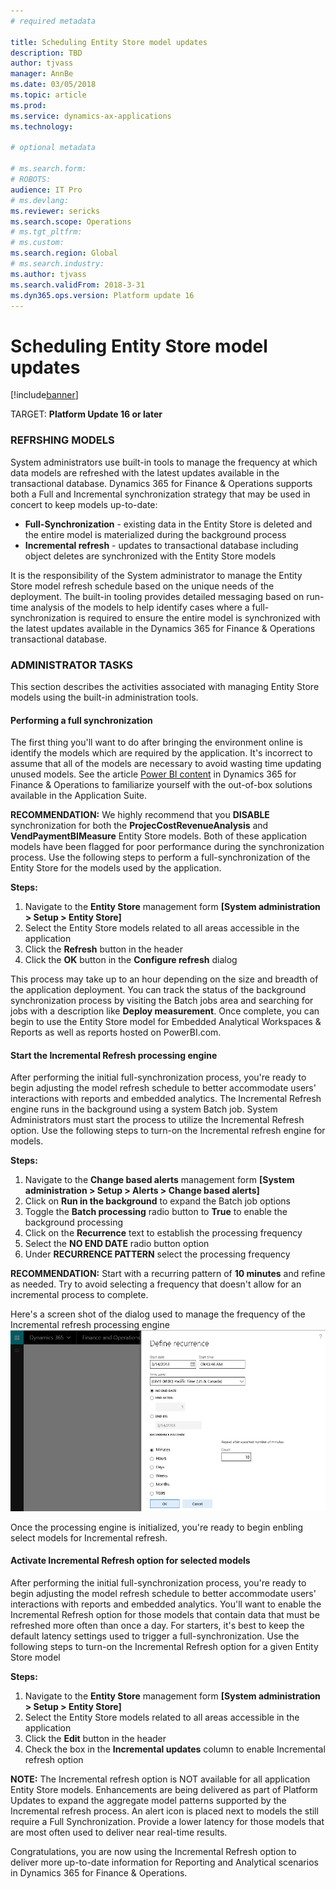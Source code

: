 ```yaml
---
# required metadata

title: Scheduling Entity Store model updates
description: TBD
author: tjvass
manager: AnnBe
ms.date: 03/05/2018
ms.topic: article
ms.prod: 
ms.service: dynamics-ax-applications
ms.technology: 

# optional metadata

# ms.search.form:
# ROBOTS:
audience: IT Pro
# ms.devlang: 
ms.reviewer: sericks
ms.search.scope: Operations
# ms.tgt_pltfrm: 
# ms.custom:
ms.search.region: Global
# ms.search.industry:
ms.author: tjvass
ms.search.validFrom: 2018-3-31 
ms.dyn365.ops.version: Platform update 16
---
```


# Scheduling Entity Store model updates

[!include[banner](../includes/banner.md)]

TARGET:  **Platform Update 16 or later**

### REFRSHING MODELS
System administrators use built-in tools to manage the frequency at which data models are refreshed with the latest updates available in the transactional database.  Dynamics 365 for Finance & Operations supports both a Full and Incremental synchronization strategy that may be used in concert to keep models up-to-date:
- **Full-Synchronization** - existing data in the Entity Store is deleted and the entire model is materialized during the background process
- **Incremental refresh** - updates to transactional database including object deletes are synchronized with the Entity Store models
	
It is the responsibility of the System administrator to manage the Entity Store model refresh schedule based on the unique needs of the deployment.  The built-in tooling provides detailed messaging based on run-time analysis of the models to help identify cases where a full-synchronization is required to ensure the entire model is synchronized with the latest updates available in the Dynamics 365 for Finance & Operations transactional database.

### ADMINISTRATOR TASKS
This section describes the activities associated with managing Entity Store models using the built-in administration tools.

#### Performing a full synchronization
The first thing you'll want to do after bringing the environment online is identify the models which are required by the application.  It's incorrect to assume that all of the models are necessary to avoid wasting time updating unused models.  See the article [Power BI content](https://docs.microsoft.com/en-us/dynamics365/unified-operations/dev-itpro/analytics/power-bi-home-page) in Dynamics 365 for Finance & Operations to familiarize yourself with the out-of-box solutions available in the Application Suite.

**RECOMMENDATION:**  We highly recommend that you **DISABLE** synchronization for both the **ProjecCostRevenueAnalysis** and **VendPaymentBIMeasure** Entity Store models.  Both of these application models have been flagged for poor performance during the synchronization process.  Use the following steps to perform a full-synchronization of the Entity Store for the models used by the application.

**Steps:**
1) Navigate to the **Entity Store** management form **[System administration > Setup > Entity Store]**
2) Select the Entity Store models related to all areas accessible in the application
3) Click the **Refresh** button in the header
4) Click the **OK** button in the **Configure refresh** dialog
	
This process may take up to an hour depending on the size and breadth of the application deployment.  You can track the status of the background synchronization process by visiting the Batch jobs area and searching for jobs with a description like **Deploy measurement**.  Once complete, you can begin to use the Entity Store model for Embedded Analytical Workspaces & Reports as well as reports hosted on PowerBI.com.

#### Start the Incremental Refresh processing engine
After performing the initial full-synchronization process, you're ready to begin adjusting the model refresh schedule to better accommodate users' interactions with reports and embedded analytics.  The Incremental Refresh engine runs in the background using a system Batch job.  System Administrators must start the process to utilize the Incremental Refresh option.  Use the following steps to turn-on the Incremental refresh engine for models.

**Steps:**
1) Navigate to the **Change based alerts** management form **[System administration > Setup > Alerts > Change based alerts]**
2) Click on **Run in the background** to expand the Batch job options
3) Toggle the **Batch processing** radio button to **True** to enable the background processing
4) Click on the **Recurrence** text to establish the processing frequency
5) Select the **NO END DATE** radio button option
6) Under **RECURRENCE PATTERN** select the processing frequency

**RECOMMENDATION:**  Start with a recurring pattern of **10 minutes** and refine as needed.  Try to avoid selecting a frequency that doesn't allow for an incremental process to complete.

Here's a screen shot of the dialog used to manage the frequency of the Incremental refresh processing engine
![Define recurrence dialog](media/Schedule-incremental-refresh.png)

Once the processing engine is initialized, you're ready to begin enbling select models for Incremental refresh.


#### Activate Incremental Refresh option for selected models
After performing the initial full-synchronization process, you're ready to begin adjusting the model refresh schedule to better accommodate users' interactions with reports and embedded analytics.  You'll want to enable the Incremental Refresh option for those models that contain data that must be refreshed more often than once a day.  For starters, it's best to keep the default latency settings used to trigger a full-synchronization.  Use the following steps to turn-on the Incremental Refresh option for a given Entity Store model

**Steps:**
1) Navigate to the **Entity Store** management form **[System administration > Setup > Entity Store]**
2) Select the Entity Store models related to all areas accessible in the application
3) Click the **Edit** button in the header
4) Check the box in the **Incremental updates** column to enable Incremental refresh option

**NOTE:**  The Incremental refresh option is NOT available for all application Entity Store models.  Enhancements are being delivered as part of Platform Updates to expand the aggregate model patterns supported by the Incremental refresh process. An alert icon is placed next to models the still require a Full Synchronization.  Provide a lower latency for those models that are most often used to deliver near real-time results.

Congratulations, you are now using the Incremental Refresh option to deliver more up-to-date information for Reporting and Analytical scenarios in Dynamics 365 for Finance & Operations.


